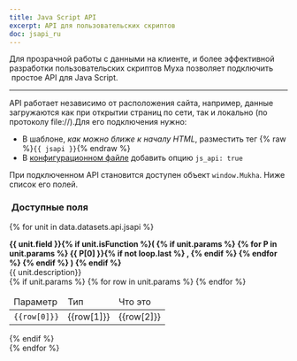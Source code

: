 ```yaml
---
title: Java Script API
excerpt: API для пользовательских скриптов
doc: jsapi_ru
---
```


Для прозрачной работы с данными на клиенте, и более эффективной
разработки пользовательских скриптов Муха позволяет подключить  простое API  для
Java Script. 

---

API работает независимо от расположения сайта, например, данные загружаются
как при открытии страниц по сети, так и локально (по протоколу file://).Для его подключения нужно:

- В шаблоне, _как можно ближе к началу HTML_, разместить тег {% raw %}`{{ jsapi }}`{% endraw %}
- В [конфигурационном файле](/+doc:config_file_ru) добавить опцию `js_api: true`

При подключенном API становится доступен объект `window.Mukha`. Ниже список его полей.

###  Доступные поля

{% for unit in data.datasets.api.jsapi %}
<div class="mb-6">
<strong>
{{ unit.field }}{% if unit.isFunction %}(
{% if unit.params %}
{% for P in unit.params %}
{{ P[0] }}{% if not loop.last %} , {% endif %}
{% endfor %}
{% endif %} )
{% endif %}
</strong>
<div>{{ unit.description}} </div>
{% if unit.params %}
<table>
<thead>
<tr>
<td>Параметр</td>
<td>Тип</td>
<td>Что это</td>
</tr>
</thead>
<tbody>
{% for row in unit.params %}
<tr>
<td><code>{{row[0]}}</code></td>
<td>{{row[1]}}</td>
<td>{{row[2]}}</td>
</tr>
{% endfor %}
</tbody></table>
{% endif %}

</div>
{% endfor %}
